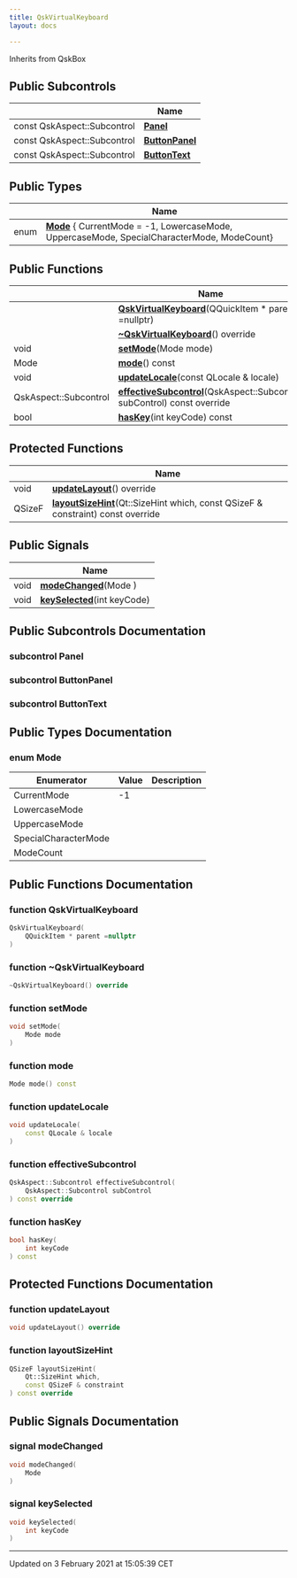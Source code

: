 ```yaml
---
title: QskVirtualKeyboard
layout: docs

---
```





Inherits from QskBox

## Public Subcontrols

|                | Name           |
| -------------- | -------------- |
| const QskAspect::Subcontrol | **[Panel](/docs/classes/classQskVirtualKeyboard/#subcontrol-panel)**  |
| const QskAspect::Subcontrol | **[ButtonPanel](/docs/classes/classQskVirtualKeyboard/#subcontrol-buttonpanel)**  |
| const QskAspect::Subcontrol | **[ButtonText](/docs/classes/classQskVirtualKeyboard/#subcontrol-buttontext)**  |

## Public Types

|                | Name           |
| -------------- | -------------- |
| enum| **[Mode](/docs/classes/classQskVirtualKeyboard/#enum-mode)** { CurrentMode = -1, LowercaseMode, UppercaseMode, SpecialCharacterMode, ModeCount} |

## Public Functions

|                | Name           |
| -------------- | -------------- |
| | **[QskVirtualKeyboard](/docs/classes/classQskVirtualKeyboard/#function-qskvirtualkeyboard)**(QQuickItem * parent =nullptr) |
| | **[~QskVirtualKeyboard](/docs/classes/classQskVirtualKeyboard/#function-~qskvirtualkeyboard)**() override |
| void | **[setMode](/docs/classes/classQskVirtualKeyboard/#function-setmode)**(Mode mode) |
| Mode | **[mode](/docs/classes/classQskVirtualKeyboard/#function-mode)**() const |
| void | **[updateLocale](/docs/classes/classQskVirtualKeyboard/#function-updatelocale)**(const QLocale & locale) |
| QskAspect::Subcontrol | **[effectiveSubcontrol](/docs/classes/classQskVirtualKeyboard/#function-effectivesubcontrol)**(QskAspect::Subcontrol subControl) const override |
| bool | **[hasKey](/docs/classes/classQskVirtualKeyboard/#function-haskey)**(int keyCode) const |

## Protected Functions

|                | Name           |
| -------------- | -------------- |
| void | **[updateLayout](/docs/classes/classQskVirtualKeyboard/#function-updatelayout)**() override |
| QSizeF | **[layoutSizeHint](/docs/classes/classQskVirtualKeyboard/#function-layoutsizehint)**(Qt::SizeHint which, const QSizeF & constraint) const override |

## Public Signals

|                | Name           |
| -------------- | -------------- |
| void | **[modeChanged](/docs/classes/classQskVirtualKeyboard/#signal-modechanged)**(Mode ) |
| void | **[keySelected](/docs/classes/classQskVirtualKeyboard/#signal-keyselected)**(int keyCode) |

## Public Subcontrols Documentation

### subcontrol Panel




### subcontrol ButtonPanel




### subcontrol ButtonText




## Public Types Documentation

### enum Mode

| Enumerator | Value | Description |
| ---------- | ----- | ----------- |
| CurrentMode | -1|   |
| LowercaseMode | |   |
| UppercaseMode | |   |
| SpecialCharacterMode | |   |
| ModeCount | |   |




## Public Functions Documentation

### function QskVirtualKeyboard

```cpp
QskVirtualKeyboard(
    QQuickItem * parent =nullptr
)
```


### function ~QskVirtualKeyboard

```cpp
~QskVirtualKeyboard() override
```


### function setMode

```cpp
void setMode(
    Mode mode
)
```


### function mode

```cpp
Mode mode() const
```


### function updateLocale

```cpp
void updateLocale(
    const QLocale & locale
)
```


### function effectiveSubcontrol

```cpp
QskAspect::Subcontrol effectiveSubcontrol(
    QskAspect::Subcontrol subControl
) const override
```


### function hasKey

```cpp
bool hasKey(
    int keyCode
) const
```


## Protected Functions Documentation

### function updateLayout

```cpp
void updateLayout() override
```


### function layoutSizeHint

```cpp
QSizeF layoutSizeHint(
    Qt::SizeHint which,
    const QSizeF & constraint
) const override
```


## Public Signals Documentation

### signal modeChanged

```cpp
void modeChanged(
    Mode 
)
```


### signal keySelected

```cpp
void keySelected(
    int keyCode
)
```


-------------------------------

Updated on  3 February 2021 at 15:05:39 CET